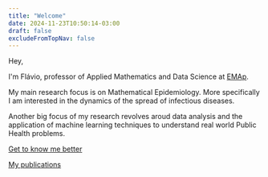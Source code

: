 ```yaml
---
title: "Welcome"
date: 2024-11-23T10:50:14-03:00
draft: false
excludeFromTopNav: false
---
```

Hey,

I'm Flávio, professor of Applied Mathematics and Data Science at [EMAp](https://emap.fgv.br/en).

My main research focus is on Mathematical Epidemiology. More specifically I am interested in the dynamics of the spread of infectious diseases.

Another big focus of my research revolves aroud data analysis and the application of machine learning techniques to understand real world Public Health problems.

[Get to know me better](/about "Get to know me better")

[My publications](/publications "My publications")
